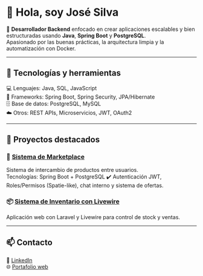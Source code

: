# 👋 Hola, soy José Silva

🎯 **Desarrollador Backend** enfocado en crear aplicaciones escalables y bien estructuradas usando **Java**, **Spring Boot** y **PostgreSQL**.  
Apasionado por las buenas prácticas, la arquitectura limpia y la automatización con Docker.

---

## 🧩 Tecnologías y herramientas

💻 Lenguajes: Java, SQL, JavaScript  
🧠 Frameworks: Spring Boot, Spring Security, JPA/Hibernate  
🗄️ Base de datos: PostgreSQL, MySQL  
☁️ Otros: REST APIs, Microservicios, JWT, OAuth2

---

## 🚀 Proyectos destacados

### 🛒 [Sistema de Marketplace](https://github.com/tuusuario/marketplace-trueque)
Sistema de intercambio de productos entre usuarios.  
Tecnologías: Spring Boot + PostgreSQL 
✔️ Autenticación JWT, Roles/Permisos (Spatie-like), chat interno y sistema de ofertas.

### 📦 [Sistema de Inventario con Livewire](https://github.com/tuusuario/inventario-livewire)
Aplicación web con Laravel y Livewire para control de stock y ventas.

---

## 📫 Contacto

💼 [LinkedIn](https://www.linkedin.com/in/jose-silva-749b04180)  
🌐 [Portafolio web](https://tuportafolio.vercel.app)
